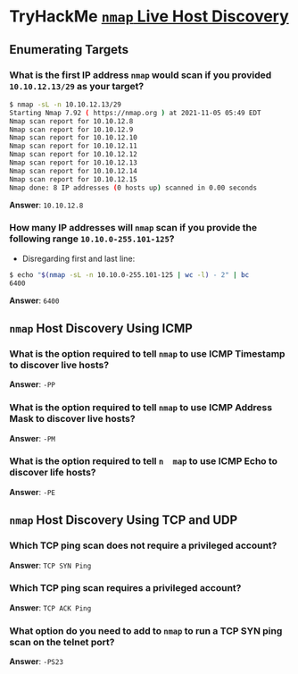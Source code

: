 # TryHackMe [`nmap` Live Host Discovery](https://tryhackme.com/room/nmap01)
## Enumerating Targets
### What is the first IP address `nmap` would scan if you provided `10.10.12.13/29` as your target?
```bash
$ nmap -sL -n 10.10.12.13/29
Starting Nmap 7.92 ( https://nmap.org ) at 2021-11-05 05:49 EDT
Nmap scan report for 10.10.12.8
Nmap scan report for 10.10.12.9
Nmap scan report for 10.10.12.10
Nmap scan report for 10.10.12.11
Nmap scan report for 10.10.12.12
Nmap scan report for 10.10.12.13
Nmap scan report for 10.10.12.14
Nmap scan report for 10.10.12.15
Nmap done: 8 IP addresses (0 hosts up) scanned in 0.00 seconds
```

**Answer**: `10.10.12.8`
### How many IP addresses will `nmap` scan if you provide the following range `10.10.0-255.101-125`?
* Disregarding first and last line:
```bash
$ echo "$(nmap -sL -n 10.10.0-255.101-125 | wc -l) - 2" | bc
6400
```

**Answer**: `6400`
## `nmap` Host Discovery Using ICMP
### What is the option required to tell `nmap` to use ICMP Timestamp to discover live hosts?
**Answer**: `-PP`
### What is the option required to tell `nmap` to use ICMP Address Mask to discover live hosts?
**Answer**: `-PM`
### What is the option required to tell `n	map` to use ICMP Echo to discover life hosts?
**Answer**: `-PE`
## `nmap` Host Discovery Using TCP and UDP
### Which TCP ping scan does not require a privileged account?
**Answer**: `TCP SYN Ping`
### Which TCP ping scan requires a privileged account?
**Answer**: `TCP ACK Ping`
### What option do you need to add to `nmap` to run a TCP SYN ping scan on the telnet port?
**Answer**: `-PS23`
